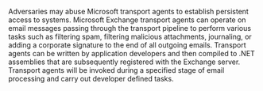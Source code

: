 Adversaries may abuse Microsoft transport agents to establish persistent access to systems. Microsoft Exchange transport agents can operate on email messages passing through the transport pipeline to perform various tasks such as filtering spam, filtering malicious attachments, journaling, or adding a corporate signature to the end of all outgoing emails. Transport agents can be written by application developers and then compiled to .NET assemblies that are subsequently registered with the Exchange server. Transport agents will be invoked during a specified stage of email processing and carry out developer defined tasks.
